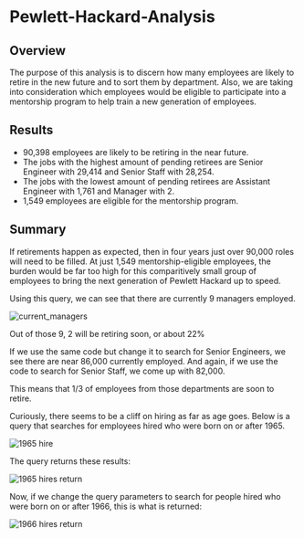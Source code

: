 # Pewlett-Hackard-Analysis

## Overview

The purpose of this analysis is to discern how many employees are likely to retire in the new future and to sort them by department. Also, we are taking into consideration which employees would be eligible to participate into a mentorship program to help train a new generation of employees.

## Results

- 90,398 employees are likely to be retiring in the near future.
- The jobs with the highest amount of pending retirees are Senior Engineer with 29,414 and Senior Staff with 28,254.
- The jobs with the lowest amount of pending retirees are Assistant Engineer with 1,761 and Manager with 2.
- 1,549 employees are eligible for the mentorship program.


## Summary

If retirements happen as expected, then in four years just over 90,000 roles will need to be filled. At just 1,549 mentorship-eligible employees, the burden would be far too high for this comparitively small group of employees to bring the next generation of Pewlett Hackard up to speed.

Using this query, we can see that there are currently 9 managers employed.

![current_managers](https://user-images.githubusercontent.com/84999050/130306221-15a1c09a-091c-42fb-a14d-7371da83f886.png)


Out of those 9, 2 will be retiring soon, or about 22%

If we use the same code but change it to search for Senior Engineers, we see there are near 86,000 currently employed.
And again, if we use the code to search for Senior Staff, we come up with 82,000.

This means that 1/3 of employees from those departments are soon to retire.

Curiously, there seems to be a cliff on hiring as far as age goes.
Below is a query that searches for employees hired who were born on or after 1965.

![1965 hire](https://user-images.githubusercontent.com/84999050/130307232-ae2fedac-e962-48b5-b2e4-217153bdf9aa.png)


The query returns these results:

![1965 hires return](https://user-images.githubusercontent.com/84999050/130307050-91e395ac-7a05-44a7-bef1-66f3d8efbe8a.png)

Now, if we change the query parameters to search for people hired who were born on or after 1966, this is what is returned:

![1966 hires return](https://user-images.githubusercontent.com/84999050/130307172-d063c300-23d4-43e3-be48-62358f30aadd.png)


